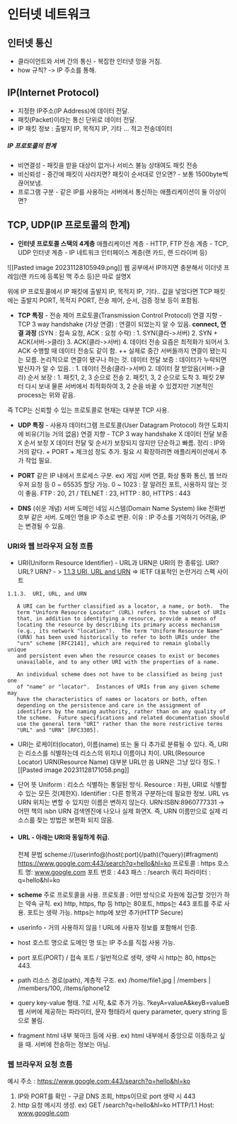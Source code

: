 # 인터넷 네트워크

## 인터넷 통신
- 클라이언트와 서버 간의 통신 - 복잡한 인터넷 망을 거침. 
- how 규칙? -> IP 주소를 통해.

## IP(Internet Protocol)
- 지정한 IP주소(IP Address)에 데이터 전달.
- 패킷(Packet)이라는 통신 단위로 데이터 전달.
- IP 패킷 정보 : 출발지 IP, 목적지 IP, 기타 ... 적고 전송데이터

##### IP 프로토콜의 한계
- 비연결성 - 패킷을 받을 대상이 없거나 서비스 불능 상태여도 패킷 전송
- 비신뢰성 - 중간에 패킷이 사라지면? 패킷이 순서대로 안오면? - 보통 1500byte씩 끊어보냄.
- 프로그램 구분 - 같은 IP를 사용하는 서버에서 통신하는 애플리케이션이 둘 이상이면?

## TCP, UDP(IP 프로토콜의 한계)

- **인터넷 프로토콜 스택의 4계층**
	애플리케이션 계층 - HTTP, FTP
	전송 계층 - TCP, UDP
	인터넷 계층 - IP
	네트워크 인터페이스 계층(랜 카드, 랜 드라이버 등)

![[Pasted image 20231128105949.png]]
웹 공부에서 IP까지면 충분해서 이더넷 프레임(랜 카드에 등록된 맥 주소 등)은 따로 설명X


위에 IP 프로토콜에서 IP 패킷에 출발지 IP, 목적지 IP, 기타.. 값을 넣었다면
TCP 패킷에는 출발지 PORT, 목적지 PORT, 전송 제어, 순서, 검증 정보 등이 포함됨.


- **TCP 특징** - 전송 제어 프로토콜(Transmission Control Protocol)
	연결 지향 - TCP 3 way handshake (가상 연결) : 연결이 되었는지 알 수 있음.
		**connect, 연결 과정** (SYN : 접속 요청, ACK : 요청 수락)
		:  1. SYN(클라->서버)    2. SYN + ACK(서버->클라)    3. ACK(클라->서버)     4. 데이터 전송
		요즘은 최적화가 되어서 3. ACK 수행할 때 데이터 전송도 같이 함.
		++ 실제로 중간 서버들까지 연결이 됐는지는 모름. 논리적으로 연결이 됐구나 하는 것. 
	데이터 전달 보증 : 데이터가 누락되면 발신자가 알 수 있음.
		: 1. 데이터 전송(클라->서버)    2. 데이터 잘 받았음(서버->클라) 
	순서 보장
		: 1. 패킷1, 2, 3 순으로 전송    2. 패킷1, 3, 2 순으로 도착    3. 패킷 2부터 다시 보내
		물론 서버에서 최적화하여 3, 2 순을 바꿀 수 있겠지만 기본적인 process는 위와 같음.

즉 TCP는 신뢰할 수 있는 프로토콜로 현재는 대부분 TCP 사용.

- **UDP 특징** - 사용자 데이터그램 프로토콜(User Datagram Protocol)
	하얀 도화지에 비유(기능 거의 없음)
	연결 지향 - TCP 3 way handshake X
	데이터 전달 보증 X
	순서 보장 X
	데이터 전달 및 순서가 보장되지 않지만 단순하고 빠름.
	정리 : IP와 거의 같다. + PORT + 체크섬 정도 추가.
	필요 시 확장하려면 애플리케이션에서 추가 작업 필요.


- **PORT**
	같은 IP 내에서 프로세스 구분. ex) 게임 서버 연결, 화상 통화 통신, 웹 브라우저 요청 등
	0 ~ 65535 할당 가능.
	0 ~ 1023 : 잘 알려진 포트, 사용하지 않는 것이 좋음.
	FTP : 20, 21 / TELNET : 23, HTTP : 80, HTTPS : 443


- **DNS** (쉬운 개념) 서버
	도메인 네임 시스템(Domain Name System)
	like 전화번호부 같은 서버.
	도메인 명을 IP 주소로 변환.
	이유 : IP 주소를 기억하기 어려움, IP는 변경될 수 있음. 


### URI와 웹 브라우저 요청 흐름
- URI(Uniform Resource Identifier) - URL과 URN은 URI의 한 종류임.
	URI? URL? URN? - > [1.1.3 URI, URL and URN](https://www.ietf.org/rfc/rfc3986.txt) => IETF 대표적인 논란거리 스펙 사이트 
```
1.1.3.  URI, URL, and URN

   A URI can be further classified as a locator, a name, or both.  The
   term "Uniform Resource Locator" (URL) refers to the subset of URIs
   that, in addition to identifying a resource, provide a means of
   locating the resource by describing its primary access mechanism
   (e.g., its network "location").  The term "Uniform Resource Name"
   (URN) has been used historically to refer to both URIs under the
   "urn" scheme [RFC2141], which are required to remain globally unique
   and persistent even when the resource ceases to exist or becomes
   unavailable, and to any other URI with the properties of a name.

   An individual scheme does not have to be classified as being just one
   of "name" or "locator".  Instances of URIs from any given scheme may
   have the characteristics of names or locators or both, often
   depending on the persistence and care in the assignment of
   identifiers by the naming authority, rather than on any quality of
   the scheme.  Future specifications and related documentation should
   use the general term "URI" rather than the more restrictive terms
   "URL" and "URN" [RFC3305].
```
- 
	URI는 로케이터(locator), 이름(name) 또는 둘 다 추가로 분류될 수 있다.
	즉, URI는 리소스를 식별하는데 리소스의 위치냐 이름이냐 차이. 
	URL(Resource Locator) URN(Resource Name) 대부분 URL만 씀 URN은 그냥 있다 정도.
	![[Pasted image 20231128171058.png]]

- 단어 뜻
	Uniform : 리소스 식별하는 통일된 방식.
	Resource : 자원, URI로 식별할 수 있는 모든 것(제한X).
	Identifier : 다른 항목과 구분하는데 필요한 정보.
	URL vs URN
	위치는 변할 수 있지만 이름은 변하지 않는다.
	URN:ISBN:8960777331 -> 어떤 책의 isbn URN
	검색엔진에 나오나 실제 화면X. 즉, URN 이름만으로 실제 리소스를 찾는 방법은 보편화 되지 않음.

- #### URL - 아래는 URI와 동일하게 취급.
	전체 문법
	scheme://(userinfo@)host(:port)(/path)(?query)(#fragment)
	https://www.google.com:443/search?q=hello&hl=ko
	프로토콜 : https
	호스트 명: www.google.com
	포트 번호 : 443
	패스 : /search
	쿼리 파라미터 : q=hello&hl=ko

- **scheme**
	주로 프로토콜을 사용.
	프로토콜 : 어떤 방식으로 자원에 접근할 것인가 하는 약속 규칙.
	ex) http, https, ftp 등
	http는 80포트, https는 443 포트를 주로 사용. 포트는 생략 가능.
	https는 http에 보안 추가(HTTP Secure) 

- userinfo - 거의 사용하지 않음 ! 
	URL에 사용자 정보를 포함해서 인증. 

- host
	호스트 명으로 도메인 명 또는 IP 주소를 직접 사용 가능.

- port
	포트(PORT) / 접속 포트 / 일반적으로 생략, 생략 시 http는 80, https는 443.

- path
	리소스 경로(path), 계층적 구조.
	ex) /home/file1.jpg    |      /members     |      /members/100, /items/iphone12

- query
	key-value 형태.
	?로 시작, &로 추가 가능. ?keyA=valueA&keyB=valueB
	웹 서버에 제공하는 파라미터, 문자 형태라서 query parameter, query string 등으로 불림.

- fragment
	html 내부 북마크 등에 사용. ex) html 내부에서 중앙으로 이동하고 싶을 때.
	서버에 전송하는 정보는 아님.


### 웹 브라우저 요청 흐름

예시 주소 : https://www.google.com:443/search?q=hello&hl=ko

1. IP와 PORT를 확인 - 구글 DNS 조회, https이므로 port 생략 시 443
2. http 요청 메시지 생성.
	ex) GET /search?q=hello&hl=ko HTTP/1.1 Host: www.google.com
	